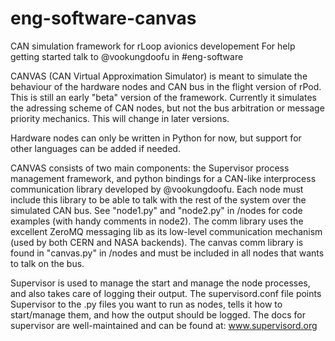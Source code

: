 # eng-software-canvas
CAN simulation framework for rLoop avionics developement
For help getting started talk to @vookungdoofu in #eng-software


CANVAS (CAN Virtual Approximation Simulator) is meant to simulate the behaviour of the hardware nodes and CAN bus in the flight 
version of rPod. This is still an early "beta" version of the framework. Currently it simulates the adressing scheme of CAN nodes, but not the bus arbitration or message priority mechanics. This will change in later versions.


Hardware nodes can only be written in Python for now, but support for other languages can be added if needed.


CANVAS consists of two main components: the Supervisor process management framework, and python bindings for a CAN-like interprocess communication library developed by @vookungdoofu. Each node must include this library to be able to talk with the rest of the system over the simulated CAN bus. See "node1.py" and "node2.py" in /nodes for code examples (with handy comments in node2). The comm library uses the excellent ZeroMQ messaging lib as its low-level communication mechanism (used by both CERN and NASA backends). The canvas comm library is found in "canvas.py" in /nodes and must be included in all nodes that wants to talk on the bus. 

Supervisor is used to manage the start and manage the node processes, and also takes care of logging their output. The supervisord.conf file points Supervisor to the .py files you want to run as nodes, tells it how to start/manage them, and how the output should be logged. The docs for supervisor are well-maintained and can be found at: www.supervisord.org

